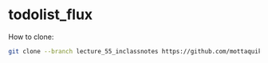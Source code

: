 # todolist_flux

How to clone:

```bash
git clone --branch lecture_55_inclassnotes https://github.com/mottaquikarim/todolist_flux
```
